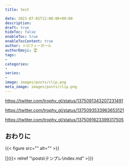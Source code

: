 ```yaml
---
title: test

date: 2021-07-01T12:00:06+09:00
description: 
draft: true
hideToc: false
enableToc: true
enableTocContent: true
author: トロフィーガール
authorEmoji: 🏆
tags:
- 
categories:
- 
series:
- 
image: images/posts/clip.png
meta_image: images/posts/clip.png
---
```


https://twitter.com/trophy_gl/status/1375091343207231491

https://twitter.com/trophy_gl/status/1375093533963653121

https://twitter.com/trophy_gl/status/1375091623399317505
## おわりに
{{< figure src="" alt="" >}}

[]({{< relref "\posts\テンプレ\index.md" >}})